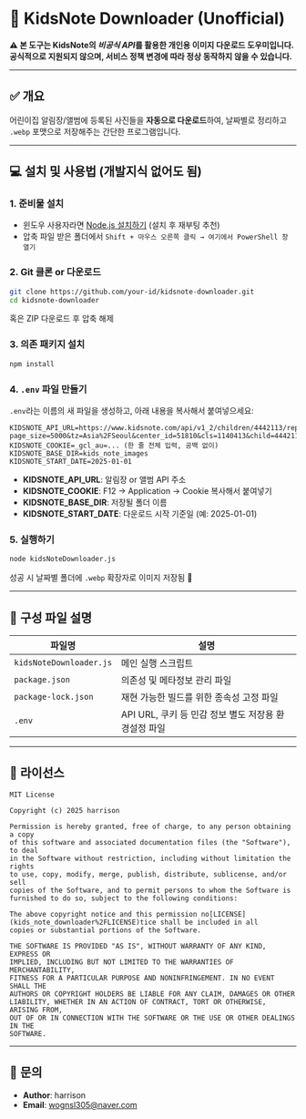 # 🧸 KidsNote Downloader (Unofficial)

**⚠️ 본 도구는 KidsNote의 *비공식 API*를 활용한 개인용 이미지 다운로드 도우미입니다. 공식적으로 지원되지 않으며, 서비스 정책 변경에 따라 정상 동작하지 않을 수 있습니다.**

---

## ✅ 개요

어린이집 알림장/앨범에 등록된 사진들을 **자동으로 다운로드**하여, 날짜별로 정리하고 `.webp` 포맷으로 저장해주는 간단한 프로그램입니다.

---

## 💻 설치 및 사용법 (개발지식 없어도 됨)

### 1. 준비물 설치

- 윈도우 사용자라면 [Node.js 설치하기](https://nodejs.org/ko) (설치 후 재부팅 추천)
- 압축 파일 받은 폴더에서 `Shift + 마우스 오른쪽 클릭 → 여기에서 PowerShell 창 열기`

### 2. Git 클론 or 다운로드

```bash
git clone https://github.com/your-id/kidsnote-downloader.git
cd kidsnote-downloader
```

혹은 ZIP 다운로드 후 압축 해제

### 3. 의존 패키지 설치

```bash
npm install
```

### 4. `.env` 파일 만들기

`.env`라는 이름의 새 파일을 생성하고, 아래 내용을 복사해서 붙여넣으세요:

```env
KIDSNOTE_API_URL=https://www.kidsnote.com/api/v1_2/children/4442113/reports/?page_size=5000&tz=Asia%2FSeoul&center_id=51810&cls=1140413&child=4442113
KIDSNOTE_COOKIE=_gcl_au=... (한 줄 전체 입력, 공백 없이)
KIDSNOTE_BASE_DIR=kids_note_images
KIDSNOTE_START_DATE=2025-01-01
```

- **KIDSNOTE_API_URL**: 알림장 or 앨범 API 주소
- **KIDSNOTE_COOKIE**: F12 → Application → Cookie 복사해서 붙여넣기
- **KIDSNOTE_BASE_DIR**: 저장될 폴더 이름
- **KIDSNOTE_START_DATE**: 다운로드 시작 기준일 (예: 2025-01-01)

### 5. 실행하기

```bash
node kidsNoteDownloader.js
```

성공 시 날짜별 폴더에 `.webp` 확장자로 이미지 저장됨 🎉

---

## 📄 구성 파일 설명

| 파일명                 | 설명 |
|------------------------|------|
| `kidsNoteDownloader.js`| 메인 실행 스크립트 |
| `package.json`         | 의존성 및 메타정보 관리 파일 |
| `package-lock.json`    | 재현 가능한 빌드를 위한 종속성 고정 파일 |
| `.env`                 | API URL, 쿠키 등 민감 정보 별도 저장용 환경설정 파일 |

---

## 📜 라이선스

```
MIT License

Copyright (c) 2025 harrison

Permission is hereby granted, free of charge, to any person obtaining a copy
of this software and associated documentation files (the "Software"), to deal
in the Software without restriction, including without limitation the rights
to use, copy, modify, merge, publish, distribute, sublicense, and/or sell
copies of the Software, and to permit persons to whom the Software is
furnished to do so, subject to the following conditions:

The above copyright notice and this permission no[LICENSE](kids_note_downloader%2FLICENSE)tice shall be included in all
copies or substantial portions of the Software.

THE SOFTWARE IS PROVIDED "AS IS", WITHOUT WARRANTY OF ANY KIND, EXPRESS OR
IMPLIED, INCLUDING BUT NOT LIMITED TO THE WARRANTIES OF MERCHANTABILITY,
FITNESS FOR A PARTICULAR PURPOSE AND NONINFRINGEMENT. IN NO EVENT SHALL THE
AUTHORS OR COPYRIGHT HOLDERS BE LIABLE FOR ANY CLAIM, DAMAGES OR OTHER
LIABILITY, WHETHER IN AN ACTION OF CONTRACT, TORT OR OTHERWISE, ARISING FROM,
OUT OF OR IN CONNECTION WITH THE SOFTWARE OR THE USE OR OTHER DEALINGS IN THE
SOFTWARE.
```

---

## 🙋 문의

- **Author**: harrison
- **Email**: wognsl305@naver.com
